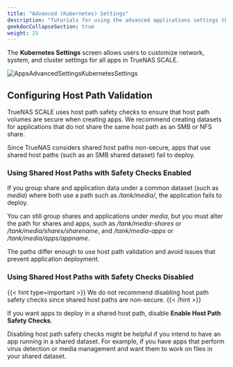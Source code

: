 ```yaml
---
title: "Advanced (Kubernetes) Settings"
description: "Tutorials for using the advanced applications settings that are derived from the Kubernetes implementation in TrueNAS SCALE. Includes notes on configuring host path safety checks."
geekdocCollapseSection: true
weight: 25
---
```


The **Kubernetes Settings** screen allows users to customize network, system, and cluster settings for all apps in TrueNAS SCALE.

![AppsAdvancedSettingsKubernetesSettings](/images/SCALE/Apps/AppsAdvancedSettingsKubernetesSettings.png "Apps Advanced Settings")

## Configuring Host Path Validation

TrueNAS SCALE uses host path safety checks to ensure that host path volumes are secure when creating apps. We recommend creating datasets for applications that do not share the same host path as an SMB or NFS share.

Since TrueNAS considers shared host paths non-secure, apps that use shared host paths (such as an SMB shared dataset) fail to deploy.

### Using Shared Host Paths with Safety Checks Enabled

If you group share and application data under a common dataset (such as *media*) where both use a path such as */tank/media/*, the application fails to deploy.

You can still group shares and applications under *media*, but you must alter the path for shares and apps, such as */tank/media-shares* or */tank/media/shares/sharename*, and */tank/media-apps* or */tank/media/apps/appname*.

The paths differ enough to use host path validation and avoid issues that prevent application deployment.

### Using Shared Host Paths with Safety Checks Disabled

{{< hint type=important >}}
We do not recommend disabling host path safety checks since shared host paths are non-secure.
{{< /hint >}}

If you want apps to deploy in a shared host path, disable **Enable Host Path Safety Checks**.

Disabling host path safety checks might be helpful if you intend to have an app running in a shared dataset. For example, if you have apps that perform virus detection or media management and want them to work on files in your shared dataset.
